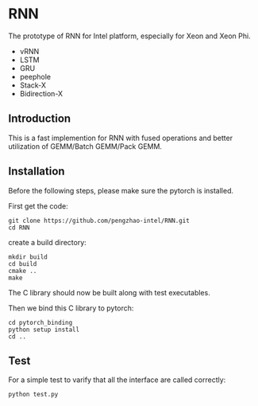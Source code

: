 # RNN

The prototype of RNN for Intel platform, especially for Xeon and Xeon Phi.

* vRNN
* LSTM
* GRU
* peephole
* Stack-X
* Bidirection-X

## Introduction

This is a fast implemention for RNN with fused operations and better utilization of GEMM/Batch GEMM/Pack GEMM.
 
## Installation

Before the following steps, please make sure the pytorch is installed.

First get the code:

```
git clone https://github.com/pengzhao-intel/RNN.git
cd RNN
```

create a build directory:

```
mkdir build
cd build
cmake ..
make
```
The C library should now be built along with test executables.

Then we bind this C library to pytorch:

```
cd pytorch_binding
python setup install
cd ..
```

## Test

For a simple test to varify that all the interface are called correctly:

```
python test.py
```



